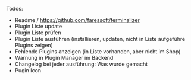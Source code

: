 Todos:
- Readme / https://github.com/faressoft/terminalizer
- Plugin Liste update
- Plugin Liste prüfen
- Plugin Liste ausführen (installieren, updaten, nicht in Liste aufgeführe Plugins zeigen)
- Fehlende Plugins anzeigen (in Liste vorhanden, aber nicht im Shop)
- Warnung in Plugin Manager im Backend
- Changelog bei jeder ausführung: Was wurde gemacht
- Pugin Icon